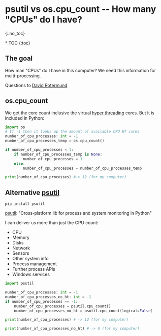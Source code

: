 # psutil vs os.cpu_count -- How many "CPUs" do I have?
{:.no_toc}

<nav markdown="1" class="toc-class">
* TOC
{:toc}
</nav>

## The goal

How man "CPUs" do I have in this computer? We need this information for multi-processing.

Questions to [David Rotermund](mailto:davrot@uni-bremen.de)


## os.cpu_count

We get the core count inclusive the virtual [hyper threading](https://en.wikipedia.org/wiki/Hyper-threading) cores. But it is included in Python:

 

```python
import os
# If -1 then it looks up the amount of available CPU HT cores
number_of_cpu_processes: int = -1
number_of_cpu_processes_temp = os.cpu_count()

if number_of_cpu_processes < 1:
    if number_of_cpu_processes_temp is None:
        number_of_cpu_processes = 1
    else:
        number_of_cpu_processes = number_of_cpu_processes_temp

print(number_of_cpu_processes) #-> 12 (for my computer)
``` 

## Alternative [psutil](https://github.com/giampaolo/psutil)

```shell
pip install psutil
```

[psutil](https://github.com/giampaolo/psutil): "Cross-platform lib for process and system monitoring in Python"

I can deliver us more than just the CPU count:

* CPU
* Memory
* Disks
* Network
* Sensors
* Other system info
* Process management
* Further process APIs
* Windows services
 
```python
import psutil

number_of_cpu_processes: int = -1
number_of_cpu_processes_no_ht: int = -1
if number_of_cpu_processes == -1:
    number_of_cpu_processes = psutil.cpu_count()
    number_of_cpu_processes_no_ht = psutil.cpu_count(logical=False)

print(number_of_cpu_processes) # -> 12 (for my computer)

print(number_of_cpu_processes_no_ht) # -> 6 (for my computer)
```

